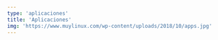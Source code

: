```yaml
---
type: 'aplicaciones'
title: 'Aplicaciones'
img: 'https://www.muylinux.com/wp-content/uploads/2018/10/apps.jpg'
---
```

